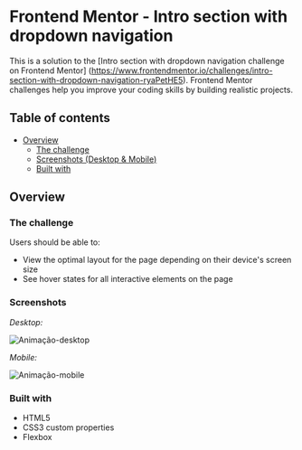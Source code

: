 # Frontend Mentor - Intro section with dropdown navigation

This is a solution to the [Intro section with dropdown navigation challenge on Frontend Mentor] (https://www.frontendmentor.io/challenges/intro-section-with-dropdown-navigation-ryaPetHE5). Frontend Mentor challenges help you improve your coding skills by building realistic projects. 

## Table of contents

- [Overview](#overview)
  - [The challenge](#the-challenge)
  - [Screenshots (Desktop & Mobile)](#screenshots)
  - [Built with](#built-with)

## Overview

### The challenge

Users should be able to:

- View the optimal layout for the page depending on their device's screen size
- See hover states for all interactive elements on the page

### Screenshots

*Desktop:*

![Animação-desktop](https://github.com/igorcascimiro/intro-section-with-dropdown-navigation/assets/138637092/0e3258cc-d14d-4535-a216-71881df6aba0)

*Mobile:*

![Animação-mobile](https://github.com/igorcascimiro/intro-section-with-dropdown-navigation/assets/138637092/7fe9837a-5079-40be-9ee2-4c6cfbb34dfb)

### Built with

- HTML5
- CSS3 custom properties
- Flexbox
